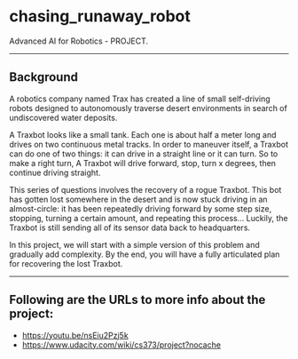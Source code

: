 # chasing_runaway_robot
Advanced AI for Robotics - PROJECT. 

 ----------
## Background
 
 A robotics company named Trax has created a line of small self-driving robots 
 designed to autonomously traverse desert environments in search of undiscovered
 water deposits.

 A Traxbot looks like a small tank. Each one is about half a meter long and drives
 on two continuous metal tracks. In order to maneuver itself, a Traxbot can do one
 of two things: it can drive in a straight line or it can turn. So to make a 
 right turn, A Traxbot will drive forward, stop, turn x degrees, then continue
 driving straight.

 This series of questions involves the recovery of a rogue Traxbot. This bot has 
 gotten lost somewhere in the desert and is now stuck driving in an almost-circle: it has
 been repeatedly driving forward by some step size, stopping, turning a certain 
 amount, and repeating this process... Luckily, the Traxbot is still sending all
 of its sensor data back to headquarters.

 In this project, we will start with a simple version of this problem and 
 gradually add complexity. By the end, you will have a fully articulated
 plan for recovering the lost Traxbot.
 
 ----------
 
## Following are the URLs to more info about the project:
 
- https://youtu.be/nsEiu2Pzj5k
- https://www.udacity.com/wiki/cs373/project?nocache
